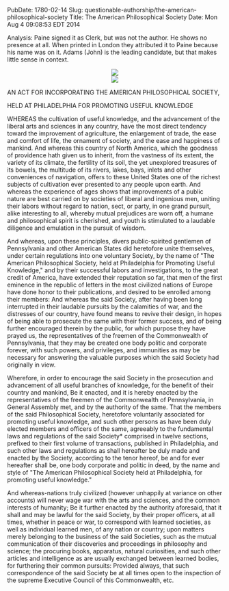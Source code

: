 PubDate: 1780-02-14
Slug: questionable-authorship/the-american-philosophical-society
Title: The American Philosophical Society
Date: Mon Aug  4 09:08:53 EDT 2014

   Analysis: Paine signed it as Clerk, but was not the author. He shows no presence at all. When printed in London
   they attributed it to Paine because his name was on it. Adams (John) is the leading candidate, but that makes
   little sense in context.

<center><img src="/images/the-american-philosophical-society-b.png"></center>
<center><img src="/images/the-american-philosophical-society-h.png"></center>

   AN ACT FOR INCORPORATING THE AMERICAN PHILOSOPHICAL SOCIETY,

   HELD AT PHILADELPHIA FOR PROMOTING USEFUL KNOWLEDGE

   WHEREAS the cultivation of useful knowledge, and the advancement of the
   liberal arts and sciences in any country, have the most direct tendency
   toward the improvement of agriculture, the enlargement of trade, the ease
   and comfort of life, the ornament of society, and the ease and happiness
   of mankind. And whereas this country of North America, which the goodness
   of providence hath given us to inherit, from the vastness of its extent,
   the variety of its climate, the fertility of its soil, the yet unexplored
   treasures of its bowels, the multitude of its rivers, lakes, bays, inlets
   and other conveniences of navigation, offers to these United States one of
   the richest subjects of cultivation ever presented to any people upon
   earth. And whereas the experience of ages shows that improvements of a
   public nature are best carried on by societies of liberal and ingenious
   men, uniting their labors without regard to nation, sect, or party, in one
   grand pursuit, alike interesting to all, whereby mutual prejudices are
   worn off, a humane and philosophical spirit is cherished, and youth is
   stimulated to a laudable diligence and emulation in the pursuit of wisdom.

   And whereas, upon these principles, divers public-spirited gentlemen of
   Pennsylvania and other American States did heretofore unite themselves,
   under certain regulations into one voluntary Society, by the name of "The
   American Philosophical Society, held at Philadelphia for Promoting Useful
   Knowledge," and by their successful labors and investigations, to the
   great credit of America, have extended their reputation so far, that men
   of the first eminence in the republic of letters in the most civilized
   nations of Europe have done honor to their publications, and desired to be
   enrolled among their members: And whereas the said Society, after having
   been long interrupted in their laudable pursuits by the calamities of war,
   and the distresses of our country, have found means to revive their
   design, in hopes of being able to prosecute the same with their former
   success, and of being further encouraged therein by the public, for which
   purpose they have prayed us, the representatives of the freemen of the
   Commonwealth of Pennsylvania, that they may be created one body politic
   and corporate forever, with such powers, and privileges, and immunities as
   may be necessary for answering the valuable purposes which the said
   Society had originally in view.

   Wherefore, in order to encourage the said Society in the prosecution and
   advancement of all useful branches of knowledge, for the benefit of their
   country and mankind, Be it enacted, and it is hereby enacted by the
   representatives of the freemen of the Commonwealth of Pennsylvania, in
   General Assembly met, and by the authority of the same. That the members
   of the said Philosophical Society, heretofore voluntarily associated for
   promoting useful knowledge, and such other persons as have been duly
   elected members and officers of the same, agreeably to the fundamental
   laws and regulations of the said Society* comprised in twelve sections,
   prefixed to their first volume of transactions, published in Philadelphia,
   and such other laws and regulations as shall hereafter be duly made and
   enacted by the Society, according to the tenor hereof, be and for ever
   hereafter shall be, one body corporate and politic in deed, by the name
   and style of "The American Philosophical Society held at Philadelphia, for
   promoting useful knowledge."

   And whereas-nations truly civilized (however unhappily at variance on
   other accounts) will never wage war with the arts and sciences, and the
   common interests of humanity; Be it further enacted by the authority
   aforesaid, that it shall and may be lawful for the said Society, by their
   proper officers, at all times, whether in peace or war, to correspond with
   learned societies, as well as individual learned men, of any nation or
   country; upon matters merely belonging to the business of the said
   Societies, such as the mutual communication of their discoveries and
   proceedings in philosophy and science; the procuring books, apparatus,
   natural curiosities, and such other articles and intelligence as are
   usually exchanged between learned bodies, for furthering their common
   pursuits: Provided always, that such correspondence of the said Society be
   at all times open to the inspection of the supreme Executive Council of
   this Commonwealth, etc.


